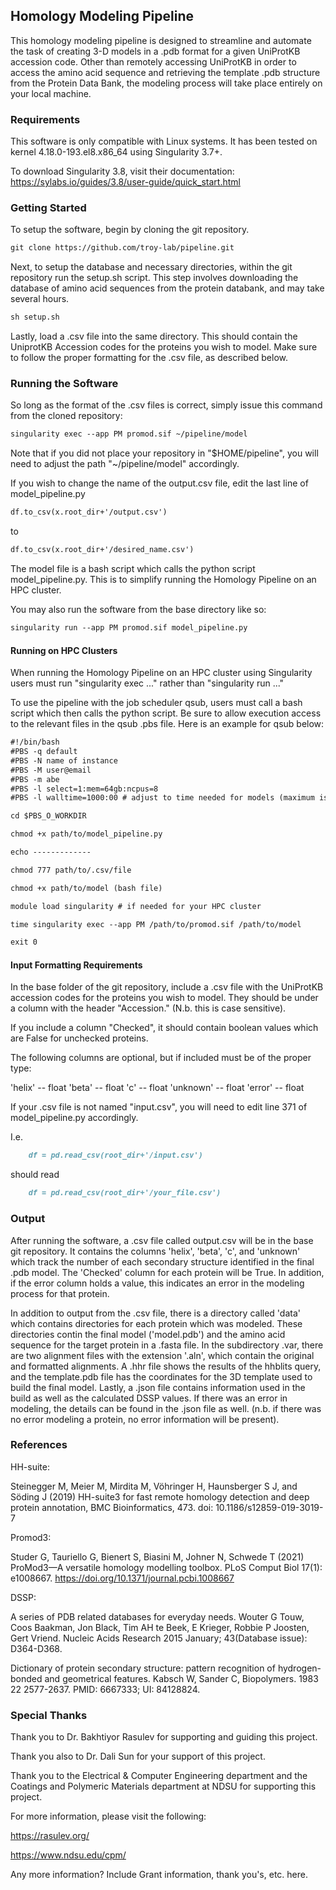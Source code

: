 ## Homology Modeling Pipeline

This homology modeling pipeline is designed to streamline and automate the task of creating 3-D models in a .pdb format for a given UniProtKB accession code. Other than remotely accessing UniProtKB in order to access the amino acid sequence and retrieving the template .pdb structure from the Protein Data Bank, the modeling process will take place entirely on your local machine.


### Requirements

This software is only compatible with Linux systems.
It has been tested on kernel 4.18.0-193.el8.x86_64 using Singularity 3.7+.

To download Singularity 3.8, visit their documentation:
https://sylabs.io/guides/3.8/user-guide/quick_start.html

### Getting Started

To setup the software, begin by cloning the git repository.

```markdown
git clone https://github.com/troy-lab/pipeline.git
```

Next, to setup the database and necessary directories, within the git repository run the setup.sh script.
This step involves downloading the database of amino acid sequences from the protein databank, and may take several hours.

```markdown
sh setup.sh
```

Lastly, load a .csv file into the same directory. This should contain the UniprotKB Accession codes for the proteins you wish to model. Make sure to follow the proper formatting for the .csv file, as described below.

### Running the Software

So long as the format of the .csv files is correct, simply issue this command from the cloned repository:

```markdown
singularity exec --app PM promod.sif ~/pipeline/model
```
Note that if you did not place your repository in "$HOME/pipeline", you will need to adjust the path "~/pipeline/model" accordingly.

If you wish to change the name of the output.csv file, edit the last line of model_pipeline.py

```markdown
df.to_csv(x.root_dir+'/output.csv')
```
to 
```markdown
df.to_csv(x.root_dir+'/desired_name.csv')
```

The model file is a bash script which calls the python script model_pipeline.py. This is to simplify running the Homology Pipeline on an HPC cluster.

You may also run the software from the base directory like so:

```markdown
singularity run --app PM promod.sif model_pipeline.py

```


#### Running on HPC Clusters
When running the Homology Pipeline on an HPC cluster using Singularity users must run "singularity exec ..." rather than "singularity run ..."

To use the pipeline with the job scheduler qsub, users must call a bash script which then calls the python script. Be sure to allow execution access to the relevant files in the qsub .pbs file. Here is an example for qsub below:

```markdown
#!/bin/bash
#PBS -q default
#PBS -N name of instance
#PBS -M user@email
#PBS -m abe
#PBS -l select=1:mem=64gb:ncpus=8
#PBS -l walltime=1000:00 # adjust to time needed for models (maximum is about 3:30 per model)

cd $PBS_O_WORKDIR

chmod +x path/to/model_pipeline.py

echo -------------

chmod 777 path/to/.csv/file

chmod +x path/to/model (bash file)

module load singularity # if needed for your HPC cluster

time singularity exec --app PM /path/to/promod.sif /path/to/model

exit 0
```

#### Input Formatting Requirements

In the base folder of the git repository, include a .csv file with the UniProtKB accession codes for the proteins you wish to model. They should be under a column with the header "Accession." (N.b. this is case sensitive).

If you include a column "Checked", it should contain boolean values which are False for unchecked proteins.

The following columns are optional, but if included must be of the proper type:

'helix' -- float
'beta' -- float
'c' -- float
'unknown' -- float
'error' -- float

If your .csv file is not named "input.csv", you will need to edit line 371 of model_pipeline.py accordingly.

I.e.
```markdown
    df = pd.read_csv(root_dir+'/input.csv')
```

should read
```markdown
    df = pd.read_csv(root_dir+'/your_file.csv')
```

### Output

After running the software, a .csv file called output.csv will be in the base git repository. It contains the columns 'helix', 'beta', 'c', and 'unknown' which track the number of each secondary structure identified in the final .pdb model.
The 'Checked' column for each protein will be True. In addition, if the error column holds a value, this indicates an error in the modeling process for that protein.

In addition to output from the .csv file, there is a directory called 'data' which contains directories for each protein which was modeled. These directories contin the final model ('model.pdb') and the amino acid sequence for the target protein in a .fasta file. In the subdirectory .var, there are two alignment files with the extension '.aln', which contain the original and formatted alignments. A .hhr file shows the results of the hhblits query, and the template.pdb file has the coordinates for the 3D template used to build the final model. Lastly, a .json file contains information used in the build as well as the calculated DSSP values. If there was an error in modeling, the details can be found in the .json file as well. (n.b. if there was no error modeling a protein, no error information will be present).

### References
HH-suite:

Steinegger M, Meier M, Mirdita M, Vöhringer H, Haunsberger S J, and Söding J (2019) HH-suite3 for fast remote homology detection and deep protein annotation, BMC Bioinformatics, 473. doi: 10.1186/s12859-019-3019-7

Promod3:

Studer G, Tauriello G, Bienert S, Biasini M, Johner N, Schwede T (2021) ProMod3—A versatile homology modelling toolbox. PLoS Comput Biol 17(1): e1008667. https://doi.org/10.1371/journal.pcbi.1008667

DSSP:

A series of PDB related databases for everyday needs.
Wouter G Touw, Coos Baakman, Jon Black, Tim AH te Beek, E Krieger, Robbie P Joosten, Gert Vriend.
Nucleic Acids Research 2015 January; 43(Database issue): D364-D368.

Dictionary of protein secondary structure: pattern recognition of hydrogen-bonded and geometrical features.
Kabsch W, Sander C,
Biopolymers. 1983 22 2577-2637.
PMID: 6667333; UI: 84128824.

### Special Thanks

Thank you to Dr. Bakhtiyor Rasulev for supporting and guiding this project.

Thank you also to Dr. Dali Sun for your support of this project.

Thank you to the Electrical & Computer Engineering department and the Coatings and Polymeric Materials department at NDSU for supporting this project.

For more information, please visit the following:

https://rasulev.org/

https://www.ndsu.edu/cpm/

Any more information?
Include Grant information, thank you's, etc. here.
